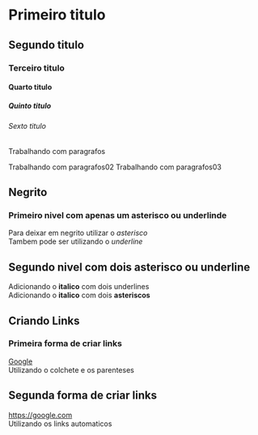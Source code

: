 # Primeiro titulo
## Segundo titulo
### Terceiro titulo
#### Quarto titulo
##### Quinto titulo
###### Sexto titulo



Trabalhando com paragrafos

Trabalhando com paragrafos02
Trabalhando com paragrafos03


## Negrito 
### Primeiro nivel com apenas um asterisco ou underlinde
Para deixar em negrito utilizar o *asterisco*  
Tambem pode ser utilizando o _underline_


## Segundo nivel com dois asterisco ou underline

Adicionando o __italico__ com dois underlines  
Adicionando o **italico** com dois **asteriscos**



## Criando Links

### Primeira forma de criar links
[Google](https://google.com/)  
Utilizando o colchete e os parenteses

## Segunda forma de criar links
<https://google.com>  
Utilizando os links automaticos
